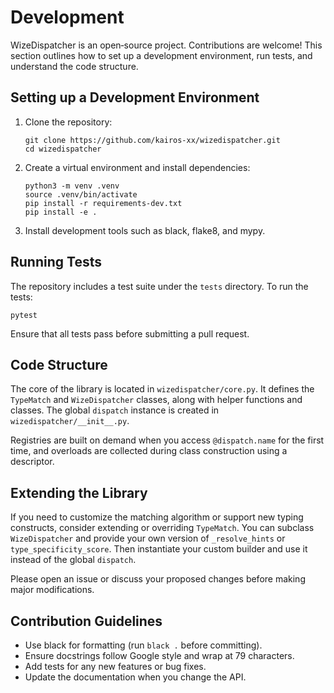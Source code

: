 # Development

WizeDispatcher is an open‑source project. Contributions are
welcome! This section outlines how to set up a development
environment, run tests, and understand the code structure.

## Setting up a Development Environment

1. Clone the repository:

   ```shell
   git clone https://github.com/kairos-xx/wizedispatcher.git
   cd wizedispatcher
   ```

2. Create a virtual environment and install dependencies:

   ```shell
   python3 -m venv .venv
   source .venv/bin/activate
   pip install -r requirements-dev.txt
   pip install -e .
   ```

3. Install development tools such as black, flake8, and mypy.

## Running Tests

The repository includes a test suite under the `tests` directory.
To run the tests:

```shell
pytest
```

Ensure that all tests pass before submitting a pull request.

## Code Structure

The core of the library is located in `wizedispatcher/core.py`. It
defines the `TypeMatch` and `WizeDispatcher` classes, along with
helper functions and classes. The global `dispatch` instance is
created in `wizedispatcher/__init__.py`.

Registries are built on demand when you access `@dispatch.name`
for the first time, and overloads are collected during class
construction using a descriptor.

## Extending the Library

If you need to customize the matching algorithm or support new
typing constructs, consider extending or overriding `TypeMatch`.
You can subclass `WizeDispatcher` and provide your own version
of `_resolve_hints` or `type_specificity_score`. Then instantiate
your custom builder and use it instead of the global `dispatch`.

Please open an issue or discuss your proposed changes before
making major modifications.

## Contribution Guidelines

- Use black for formatting (run `black .` before committing).
- Ensure docstrings follow Google style and wrap at 79 characters.
- Add tests for any new features or bug fixes.
- Update the documentation when you change the API.